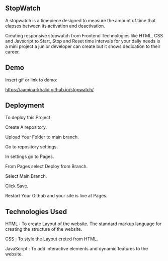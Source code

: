## StopWatch
A stopwatch is a timepiece designed to measure the amount of time that elapses between its activation and deactivation.

Creating responsive stopwatch from Frontend Technologies like HTML, CSS and Javscript to Start, Stop and Reset time intervals for your daily needs is a mini project a junior developer can create but it shows dedication to their career.

## Demo
Insert gif or link to demo:

https://aamina-khalid.github.io/stopwatch/

## Deployment
To deploy this Project

Create A repository.

Upload Your Folder to main branch.

Go to repository settings.

In settings go to Pages.

From Pages select Deploy from Branch.

Select Main Branch.

Click Save.

Restart Your Github and your site is live at Pages.


## Technologies Used



HTML : To create Layout of the website. The standard markup language for creating the structure of the website.

CSS : To style the Layout creted from HTML.

JavaScript : To add interactive elements and dynamic features to the website.
